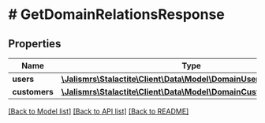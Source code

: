 # # GetDomainRelationsResponse

## Properties

Name | Type | Description | Notes
------------ | ------------- | ------------- | -------------
**users** | [**\Jalismrs\Stalactite\Client\Data\Model\DomainUserRelation3[]**](DomainUserRelation3.md) |  |
**customers** | [**\Jalismrs\Stalactite\Client\Data\Model\DomainCustomerRelation3[]**](DomainCustomerRelation3.md) |  |

[[Back to Model list]](../../README.md#models) [[Back to API list]](../../README.md#endpoints) [[Back to README]](../../README.md)
